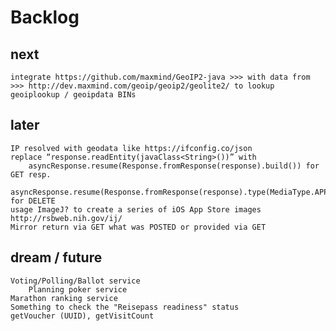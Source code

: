 # Backlog

## next
    integrate https://github.com/maxmind/GeoIP2-java >>> with data from >>> http://dev.maxmind.com/geoip/geoip2/geolite2/ to lookup geoiplookup / geoipdata BINs

## later
    IP resolved with geodata like https://ifconfig.co/json 
    replace “response.readEntity(javaClass<String>())” with
        asyncResponse.resume(Response.fromResponse(response).build()) for GET resp.
        asyncResponse.resume(Response.fromResponse(response).type(MediaType.APPLICATION_JSON_TYPE).build()) for DELETE
    usage ImageJ? to create a series of iOS App Store images http://rsbweb.nih.gov/ij/
	Mirror return via GET what was POSTED or provided via GET
## dream / future
    Voting/Polling/Ballot service
        Planning poker service
    Marathon ranking service
    Something to check the "Reisepass readiness" status
    getVoucher (UUID), getVisitCount


